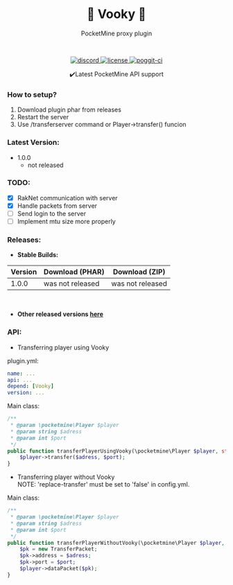 
<h1 align="center"> 🔗 Vooky 🔗</h1>


<p align="center"> PocketMine proxy plugin </p>
<br>

<p align="center">
    <a href="https://discord.gg/w9CSdVg">
        <img src="https://img.shields.io/badge/chat-on%20discord-7289da.svg" alt="discord">
    </a>
    <a href="https://github.com/VookyTeam/Vooky/blob/master/LICENSE">
        <img src="https://img.shields.io/github/license/mashape/apistatus.svg" alt="license">
    </a>
    <a href="https://poggit.pmmp.io/ci/VookyTeam/Vooky/Vooky">
        <img src="https://poggit.pmmp.io/ci.shield/VookyTeam/Vooky/Vooky" alt="poggit-ci">
    </a>
</p>

<p align="center"> ✔️Latest PocketMine API support </p>


### How to setup?
1) Download plugin phar from releases
2) Restart the server
3) Use /transferserver command or Player->transfer() funcion


### Latest Version:
- 1.0.0
	- not released
	
### TODO:
- [x] RakNet communication with server
- [x] Handle packets from server
- [ ] Send login to the server
- [ ] Implement mtu size more properly

### Releases:

- **Stable Builds:**

| Version | Download (PHAR) | Download (ZIP) |
| ------- | --------------- | -------------- |
| 1.0.0 | was not released | was not released |

<br>

- **Other released versions [here](https://github.com/VookyTeam/Vooky/releases)**

### API:

- Transferring player using Vooky

plugin.yml:
```yaml
name: ...
api: ...
depend: [Vooky]
version: ...
```

Main class:
```php
/**  
 * @param \pocketmine\Player $player  
 * @param string $adress  
 * @param int $port  
 */
public function transferPlayerUsingVooky(\pocketmine\Player $player, string $adress, int $port): void {  
	$player->transfer($adress, $port);  
}
```

- Transferring player without Vooky<br>
NOTE: 'replace-transfer' must be set to 'false' in config.yml.

Main class:
```php
/**  
 * @param \pocketmine\Player $player  
 * @param string $adress  
 * @param int $port  
 */
public function transferPlayerWithoutVooky(\pocketmine\Player $player, string $adress, int $port): void {  
	$pk = new TransferPacket;  
	$pk->address = $adress;  
	$pk->port = $port;  
	$player->dataPacket($pk);  
}
```
